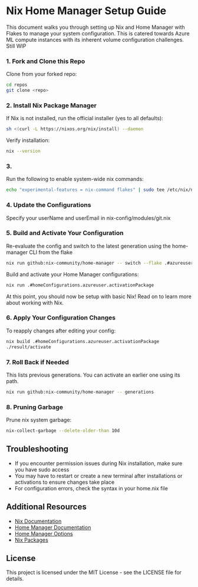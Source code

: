 # Nix Home Manager Setup Guide

This document walks you through setting up Nix and Home Manager with Flakes to manage your system configuration. This is catered towards Azure ML compute instances with its inherent volume configuration challenges. Still WIP


### 1. Fork and Clone this Repo

Clone from your forked repo:

```bash
cd repos
git clone <repo>
```

### 2. Install Nix Package Manager

If Nix is not installed, run the official installer (yes to all defaults):

```bash
sh <(curl -L https://nixos.org/nix/install) --daemon
```

Verify installation:

```bash
nix --version
```

### 3. 

Run the following to enable system-wide nix commands:

```bash
echo "experimental-features = nix-command flakes" | sudo tee /etc/nix/nix.conf
```

### 4. Update the Configurations

Specify your userName and userEmail in nix-config/modules/git.nix

### 5. Build and Activate Your Configuration

Re-evaluate the config and switch to the latest generation using the home-manager CLI from the flake

```bash
nix run github:nix-community/home-manager -- switch --flake .#azureuser -b backup
```

Build and activate your Home Manager configurations:

```bash
nix run .#homeConfigurations.azureuser.activationPackage
```

At this point, you should now be setup with basic Nix! Read on to learn more about working with Nix. 

### 6. Apply Your Configuration Changes 

To reapply changes after editing your config: 

```bash
nix build .#homeConfigurations.azureuser.activationPackage
./result/activate
```

### 7. Roll Back if Needed

This lists previous generations. You can activate an earlier one using its path.

```bash
nix run github:nix-community/home-manager -- generations
```

### 8. Pruning Garbage 

Prune nix system garbage:

```bash
nix-collect-garbage --delete-older-than 10d
```

## Troubleshooting

- If you encounter permission issues during Nix installation, make sure you have sudo access
- You may have to restart or create a new terminal after installations or activations to 
    ensure changes take place
- For configuration errors, check the syntax in your home.nix file

## Additional Resources

- [Nix Documentation](https://nixos.org/manual/nix/stable/)
- [Home Manager Documentation](https://nix-community.github.io/home-manager/)
- [Home Manager Options](https://nix-community.github.io/home-manager/options.html)
- [Nix Packages](https://search.nixos.org/packages)

## License

This project is licensed under the MIT License - see the LICENSE file for details.
